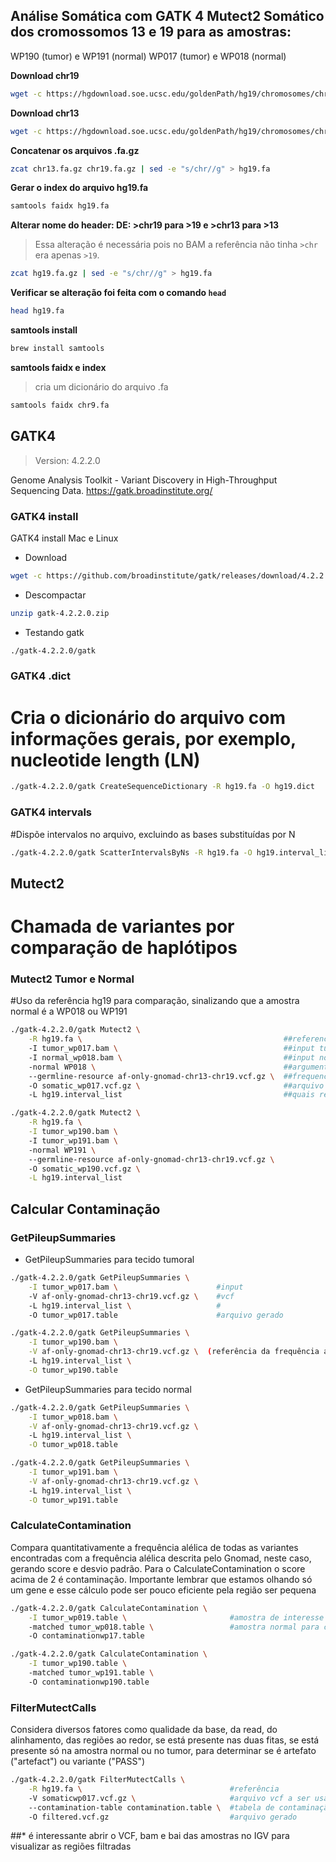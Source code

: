 ## Análise Somática com GATK 4 Mutect2 Somático dos cromossomos 13 e 19 para as amostras: ##

WP190 (tumor) e WP191 (normal)
WP017 (tumor) e WP018 (normal)


**Download chr19**
```bash
wget -c https://hgdownload.soe.ucsc.edu/goldenPath/hg19/chromosomes/chr19.fa.gz
```

**Download chr13**
```bash
wget -c https://hgdownload.soe.ucsc.edu/goldenPath/hg19/chromosomes/chr13.fa.gz
```

**Concatenar os arquivos .fa.gz**

```bash
zcat chr13.fa.gz chr19.fa.gz | sed -e "s/chr//g" > hg19.fa
```

**Gerar o index do arquivo hg19.fa**
```bash
samtools faidx hg19.fa
```

**Alterar nome do header: DE: >chr19 para >19 e >chr13 para >13**
> Essa alteração é necessária pois no BAM a referência não tinha `>chr` era apenas `>19`.

```bash
zcat hg19.fa.gz | sed -e "s/chr//g" > hg19.fa
```

**Verificar se alteração foi feita com o comando `head`**

```bash
head hg19.fa
```

**samtools install**

```bash
brew install samtools 
```

**samtools faidx e index**
>cria um dicionário do arquivo .fa

```bash
samtools faidx chr9.fa
```

## GATK4

> Version: 4.2.2.0

Genome Analysis Toolkit - Variant Discovery in High-Throughput Sequencing Data. https://gatk.broadinstitute.org/



### GATK4 install

GATK4 install Mac e Linux

* Download

```bash
wget -c https://github.com/broadinstitute/gatk/releases/download/4.2.2.0/gatk-4.2.2.0.zip
```

* Descompactar

```bash
unzip gatk-4.2.2.0.zip 
```

* Testando gatk

```bash
./gatk-4.2.2.0/gatk
```


### GATK4 .dict
# Cria o dicionário do arquivo com informações gerais, por exemplo, nucleotide length (LN)

```bash
./gatk-4.2.2.0/gatk CreateSequenceDictionary -R hg19.fa -O hg19.dict
```



### GATK4 intervals
#Dispõe intervalos no arquivo, excluindo as bases substituídas por N

```bash
./gatk-4.2.2.0/gatk ScatterIntervalsByNs -R hg19.fa -O hg19.interval_list -OT ACGT 
```


## Mutect2
# Chamada de variantes por comparação de haplótipos 

### Mutect2 Tumor e Normal
#Uso da referência hg19 para comparação, sinalizando que a amostra normal é a WP018 ou WP191

```bash
./gatk-4.2.2.0/gatk Mutect2 \
	-R hg19.fa \                                             ##referencia a ser usada
	-I tumor_wp017.bam \                                     ##input tumoral
	-I normal_wp018.bam \                                    ##input normal
	-normal WP018 \                                          ##argumento para identificar a amostra normal
	--germline-resource af-only-gnomad-chr13-chr19.vcf.gz \  ##frequencia alelica do Gnomad que será usada para determinar se a variante é germinatia
	-O somatic_wp017.vcf.gz \                                ##arquivo gerado
	-L hg19.interval_list                                    ##quais regiões devem ser consideradas para a chamada de variantes
```

```bash
./gatk-4.2.2.0/gatk Mutect2 \
	-R hg19.fa \
	-I tumor_wp190.bam \ 
	-I tumor_wp191.bam \ 
	-normal WP191 \  
	--germline-resource af-only-gnomad-chr13-chr19.vcf.gz \  
	-O somatic_wp190.vcf.gz \
	-L hg19.interval_list  
```

## Calcular Contaminação



### GetPileupSummaries

* GetPileupSummaries para tecido tumoral

```bash
./gatk-4.2.2.0/gatk GetPileupSummaries \
	-I tumor_wp017.bam \                      #input 
	-V af-only-gnomad-chr13-chr19.vcf.gz \    #vcf 
	-L hg19.interval_list \                   #
	-O tumor_wp017.table                      #arquivo gerado
```

```bash
./gatk-4.2.2.0/gatk GetPileupSummaries \
	-I tumor_wp190.bam \
	-V af-only-gnomad-chr13-chr19.vcf.gz \  (referência da frequência alélica)
	-L hg19.interval_list \
	-O tumor_wp190.table
```

* GetPileupSummaries para tecido normal

```bash
./gatk-4.2.2.0/gatk GetPileupSummaries \
	-I tumor_wp018.bam \
	-V af-only-gnomad-chr13-chr19.vcf.gz \  
	-L hg19.interval_list \
	-O tumor_wp018.table
```

```bash
./gatk-4.2.2.0/gatk GetPileupSummaries \
	-I tumor_wp191.bam \
	-V af-only-gnomad-chr13-chr19.vcf.gz \  
	-L hg19.interval_list \
	-O tumor_wp191.table
```


### CalculateContamination

Compara quantitativamente a frequência alélica de todas as variantes encontradas com a frequência alélica descrita pelo Gnomad, neste caso, gerando score e desvio padrão. 
Para o CalculateContamination o score acima de 2 é contaminação. 
Importante lembrar que estamos olhando só um gene e esse cálculo pode ser pouco eficiente pela região ser pequena

```bash
./gatk-4.2.2.0/gatk CalculateContamination \
	-I tumor_wp019.table \                       #amostra de interesse 
	-matched tumor_wp018.table \                 #amostra normal para comparação 
	-O contaminationwp17.table
```

```bash
./gatk-4.2.2.0/gatk CalculateContamination \
	-I tumor_wp190.table \                       
	-matched tumor_wp191.table \                  
	-O contaminationwp190.table
```



### FilterMutectCalls

Considera diversos fatores como qualidade da base, da read, do alinhamento, das regiões ao redor, se está presente nas duas fitas, se está presente só na amostra normal ou no tumor,
para determinar se é artefato ("artefact") ou variante ("PASS") 

```bash
./gatk-4.2.2.0/gatk FilterMutectCalls \
	-R hg19.fa \                                 #referência
	-V somaticwp017.vcf.gz \                     #arquivo vcf a ser usado
	--contamination-table contamination.table \  #tabela de contaminação 
	-O filtered.vcf.gz                           #arquivo gerado
```
##* é interessante abrir o VCF, bam e bai das amostras no IGV para visualizar as regiões filtradas



